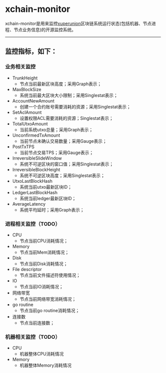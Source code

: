 # xchain-monitor

xchain-monitor是用来监控[xuperunion](https://github.com/xuperchain/xuperunion)区块链系统运行状态(包括机器、节点进程、节点业务信息)的开源监控系统。

-----------
## 监控指标，如下：

### 业务相关监控

* TrunkHeight
  - 节点当前最新区块高度；采用Graph表示；
* MaxBlockSize
  - 系统当前最大区块大小限制；采用Singlestat表示；
* AccountNewAmount
  - 创建一个合约账号需要消耗的资源；采用Singlestat表示；
* SetAclAmount
  - 设置权限ACL需要消耗的资源；Singlestat表示；
* TotalUtxoAmount
  - 当前系统utxo总量；采用Graph表示；
* UnconfirmedTxAmount
  - 当前节点未确认交易数量；采用Gauge表示；
* PostTxTPS
  - 当前节点交易TPS；采用Gauge表示；
* IrreversibleSlideWindow
  - 系统不可逆区块的窗口值；采用Singlestat表示；
* IrreversibleBlockHeight
  - 系统不可逆区块高度；采用Singlestat表示；
* UtxoLastBlockHash
  - 系统当前utxo最新区块ID；
* LedgerLastBlockHash
  - 系统当前ledger最新区块ID；
* AverageLatency
  - 系统平均延时；采用Graph表示；
  
### 进程相关监控（TODO）

* CPU
  - 节点当前CPU消耗情况；
* Memory
  - 节点当前Mem消耗情况；
* Disk
  - 节点当前Disk消耗情况；
* File descriptor
  - 节点当前文件描述符使用情况；
* IO
  - 节点当前IO消耗情况；
* 网络带宽
  - 节点当前网络带宽消耗情况；
* go routine
  - 节点当前go routine消耗情况；
* 连接数
  - 节点当前连接数；
  
### 机器相关监控（TODO）
  
* CPU
  - 机器整体CPU消耗情况
* Memory
  - 机器整体Memory消耗情况

